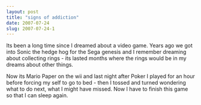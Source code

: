 ```yaml
---
layout: post
title: "signs of addiction"
date: 2007-07-24
slug: 2007-07-24-1
---
```


Its been a long time since I dreamed about a video game.  Years ago  we got into Sonic the hedge hog for the Sega genesis and I remember dreaming about collecting rings - its lasted months where the rings would be in my dreams about other things.

Now its Mario Paper on the wii and last night after Poker I played for an hour before forcing my self to go to bed - then I tossed and turned wondering what to do next, what I might have missed.  Now I have to finish this game so that I can sleep again.
